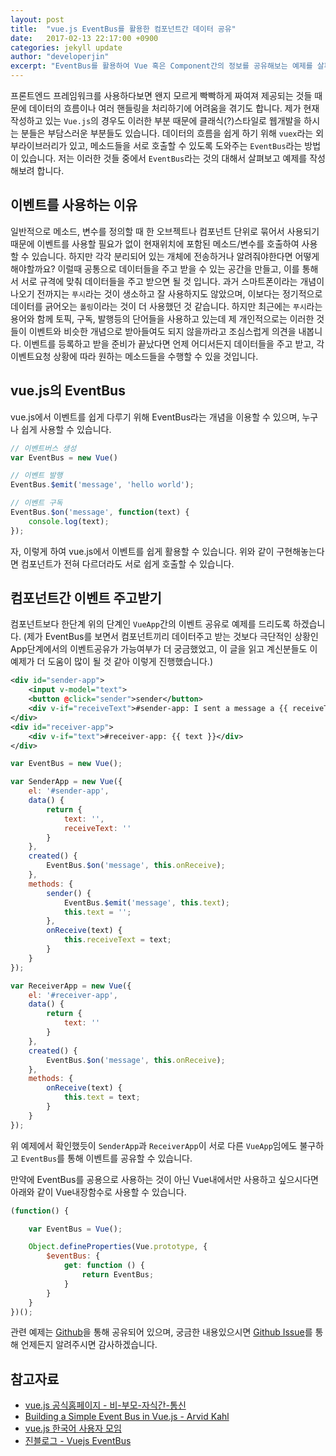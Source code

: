 ```yaml
---
layout: post
title:  "vue.js EventBus를 활용한 컴포넌트간 데이터 공유"
date:   2017-02-13 22:17:00 +0900
categories: jekyll update
author: "developerjin"
excerpt: "EventBus를 활용하여 Vue 혹은 Component간의 정보를 공유해보는 예제를 살펴봅니다."
---
```


프론트엔드 프레임워크를 사용하다보면 왠지 모르게 빡빡하게 짜여져 제공되는 것들 때문에 데이터의 흐름이나 여러 핸들링을 처리하기에 어려움을 겪기도 합니다.
제가 현재 작성하고 있는 `Vue.js`의 경우도 이러한 부분 때문에 클래식(?)스타일로 웹개발을 하시는 분들은 부담스러운 부분들도 있습니다.
데이터의 흐름을 쉽게 하기 위해 `vuex`라는 외부라이브러리가 있고, 메소드들을 서로 호출할 수 있도록 도와주는 `EventBus`라는 방법이 있습니다. 저는 이러한 것들 중에서 `EventBus`라는 것의 대해서 살펴보고 예제를 작성해보려 합니다.

## 이벤트를 사용하는 이유
일반적으로 메소드, 변수를 정의할 때 한 오브젝트나 컴포넌트 단위로 묶어서 사용되기 때문에 이벤트를 사용할 필요가 없이 현재위치에 포함된 메소드/변수를 호출하여 사용할 수 있습니다. 하지만 각각 분리되어 있는 개체에 전송하거나 알려줘야한다면 어떻게 해야할까요? 이럴때 공통으로 데이터들을 주고 받을 수 있는 공간을 만들고, 이를 통해서 서로 규격에 맞춰 데이터들을 주고 받으면 될 것 입니다. 과거 스마트폰이라는 개념이 나오기 전까지는 `푸시`라는 것이 생소하고 잘 사용하지도 않았으며, 이보다는 정기적으로 데이터를 긁어오는 `폴링`이라는 것이 더 사용했던 것 같습니다. 하지만 최근에는 `푸시`라는 용어와 함께 토픽, 구독, 발행등의 단어들을 사용하고 있는데 제 개인적으로는 이러한 것들이 이벤트와 비슷한 개념으로 받아들여도 되지 않을까라고 조심스럽게 의견을 내봅니다.
이벤트를 등록하고 받을 준비가 끝났다면 언제 어디서든지 데이터들을 주고 받고, 각 이벤트요청 상황에 따라 원하는 메소드들을 수행할 수 있을 것입니다.

## vue.js의 EventBus

vue.js에서 이벤트를 쉽게 다루기 위해 EventBus라는 개념을 이용할 수 있으며, 누구나 쉽게 사용할 수 있습니다.
```javascript
// 이벤트버스 생성
var EventBus = new Vue()
```

```javascript
// 이벤트 발행
EventBus.$emit('message', 'hello world');
```

```javascript
// 이벤트 구독
EventBus.$on('message', function(text) {
    console.log(text);
});
```

자, 이렇게 하여 vue.js에서 이벤트를 쉽게 활용할 수 있습니다. 위와 같이 구현해놓는다면 컴포넌트가 전혀 다르더라도 서로 쉽게 호출할 수 있습니다.

## 컴포넌트간 이벤트 주고받기

컴포넌트보다 한단계 위의 단계인 `VueApp`간의 이벤트 공유로 예제를 드리도록 하겠습니다. (제가 EventBus를 보면서 컴포넌트끼리 데이터주고 받는 것보다 극단적인 상황인 App단계에서의 이벤트공유가 가능여부가 더 궁금했었고, 이 글을 읽고 계신분들도 이 예제가 더 도움이 많이 될 것 같아 이렇게 진행했습니다.)

```xml
<div id="sender-app">
    <input v-model="text">
    <button @click="sender">sender</button>
    <div v-if="receiveText">#sender-app: I sent a message a {{ receiveText }}</div>
</div>
<div id="receiver-app">
    <div v-if="text">#receiver-app: {{ text }}</div>
</div>
```

```javascript
var EventBus = new Vue();

var SenderApp = new Vue({
    el: '#sender-app',
    data() {
    	return {
            text: '',
            receiveText: ''
        }
    },
    created() {
    	EventBus.$on('message', this.onReceive);
    },
    methods: {
    	sender() {
            EventBus.$emit('message', this.text);
            this.text = '';
        },
        onReceive(text) {
            this.receiveText = text;
        }
    }
});

var ReceiverApp = new Vue({
    el: '#receiver-app',
    data() {
    	return {
            text: ''
        }
    },
    created() {
    	EventBus.$on('message', this.onReceive);
    },
    methods: {
    	onReceive(text) {
            this.text = text;
        }
    }
});
```

위 예제에서 확인했듯이 `SenderApp`과 `ReceiverApp`이 서로 다른 `VueApp`임에도 불구하고 `EventBus`를 통해 이벤트를 공유할 수 있습니다.

만약에 EventBus를 공용으로 사용하는 것이 아닌 Vue내에서만 사용하고 싶으시다면 아래와 같이 Vue내장함수로 사용할 수 있습니다.

```javascript
(function() {

    var EventBus = Vue();

    Object.defineProperties(Vue.prototype, {
        $eventBus: {
            get: function () {
                return EventBus;
            }
        }
    }
})();
```

관련 예제는 [Github](https://github.com/devjin0617/vuejs-eventbus-example)을 통해 공유되어 있으며, 궁금한 내용있으시면 [Github Issue](https://github.com/devjin0617/vuejs-eventbus-example/issues)를 통해 언제든지 알려주시면 감사하겠습니다.

## 참고자료

- [vue.js 공식홈페이지 - 비-부모-자식간-통신](https://kr.vuejs.org/v2/guide/components.html#비-부모-자식간-통신)
- [Building a Simple Event Bus in Vue.js - Arvid Kahl](https://devblog.digimondo.io/building-a-simple-eventbus-in-vue-js-64b70fb90834#.ksf302nhz)
- [vue.js 한국어 사용자 모임](https://vuejs-kr.github.io/)
- [진블로그 - Vuejs EventBus](http://blog.puding.kr/179)
